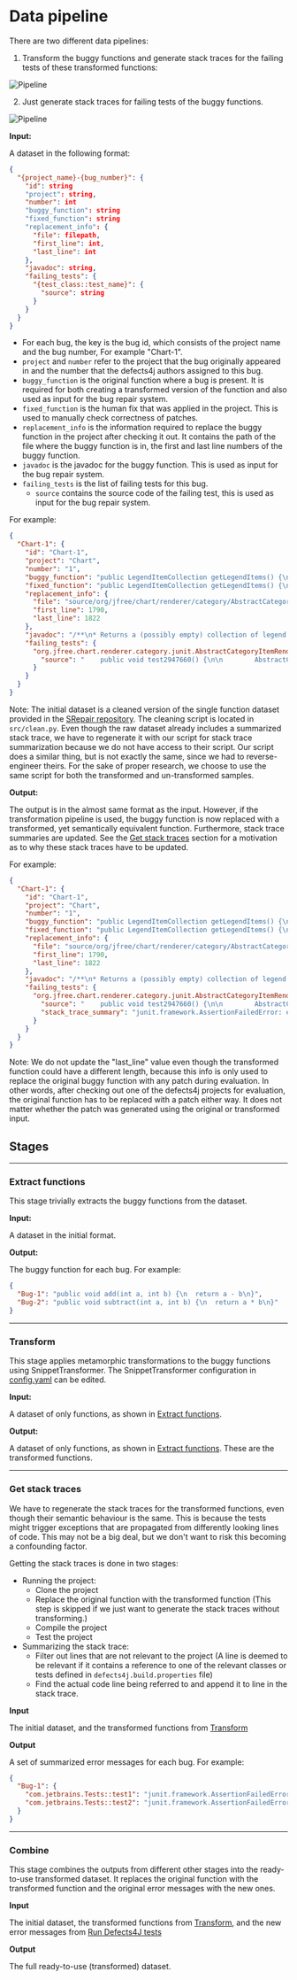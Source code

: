 # Data pipeline
There are two different data pipelines:
1. Transform the buggy functions and generate stack traces for the failing tests of these transformed functions:

![Pipeline](../resources/transformation-pipeline.png "Transformation pipeline")

2. Just generate stack traces for failing tests of the buggy functions.

![Pipeline](../resources/stacktrace-pipeline.png "Stack-trace-only pipeline")

**Input:**

A dataset in the following format:

```json
{
  "{project_name}-{bug_number}": {
    "id": string
    "project": string,
    "number": int
    "buggy_function": string
    "fixed_function": string
    "replacement_info": {
      "file": filepath,
      "first_line": int,
      "last_line": int
    },
    "javadoc": string,
    "failing_tests": {
      "{test_class::test_name}": {
        "source": string
      }
    }
  }
}
```


- For each bug, the key is the bug id, which consists of the project name and the bug number, For example "Chart-1".
- `project` and `number` refer to the project that the bug originally appeared in and the number that the defects4j authors assigned to this bug.
- `buggy_function` is the original function where a bug is present. It is required for both creating a transformed version of the function and also used as input for the bug repair system.
- `fixed_function` is the human fix that was applied in the project. This is used to manually check correctness of patches. 
- `replacement_info` is the information required to replace the buggy function in the project after checking it out. It contains the path of the file where the buggy function is in, the first and last line numbers of the buggy function.
- `javadoc` is the javadoc for the buggy function. This is used as input for the bug repair system.
- `failing_tests` is the list of failing tests for this bug.
  - `source` contains the source code of the failing test, this is used as input for the bug repair system.

For example:

```json
{
  "Chart-1": {
    "id": "Chart-1",
    "project": "Chart",
    "number": "1",
    "buggy_function": "public LegendItemCollection getLegendItems() {\n    LegendItemCollection result = new LegendItemCollection();\n    if (this.plot == null) {\n        return result;\n    }\n    int index = this.plot.getIndexOf(this);\n    CategoryDataset dataset = this.plot.getDataset(index);\n    if (dataset != null) {\n        return result;\n    }\n    int seriesCount = dataset.getRowCount();\n    if (plot.getRowRenderingOrder().equals(SortOrder.ASCENDING)) {\n        for (int i = 0; i < seriesCount; i++) {\n            if (isSeriesVisibleInLegend(i)) {\n                LegendItem item = getLegendItem(index, i);\n                if (item != null) {\n                    result.add(item);\n                }\n            }\n        }\n    }\n    else {\n        for (int i = seriesCount - 1; i >= 0; i--) {\n            if (isSeriesVisibleInLegend(i)) {\n                LegendItem item = getLegendItem(index, i);\n                if (item != null) {\n                    result.add(item);\n                }\n            }\n        }\n    }\n    return result;\n}",
    "fixed_function": "public LegendItemCollection getLegendItems() {\n    LegendItemCollection result = new LegendItemCollection();\n    if (this.plot == null) {\n        return result;\n    }\n    int index = this.plot.getIndexOf(this);\n    CategoryDataset dataset = this.plot.getDataset(index);\n    if (dataset == null) {\n        return result;\n    }\n    int seriesCount = dataset.getRowCount();\n    if (plot.getRowRenderingOrder().equals(SortOrder.ASCENDING)) {\n        for (int i = 0; i < seriesCount; i++) {\n            if (isSeriesVisibleInLegend(i)) {\n                LegendItem item = getLegendItem(index, i);\n                if (item != null) {\n                    result.add(item);\n                }\n            }\n        }\n    }\n    else {\n        for (int i = seriesCount - 1; i >= 0; i--) {\n            if (isSeriesVisibleInLegend(i)) {\n                LegendItem item = getLegendItem(index, i);\n                if (item != null) {\n                    result.add(item);\n                }\n            }\n        }\n    }\n    return result;\n}",
    "replacement_info": {
      "file": "source/org/jfree/chart/renderer/category/AbstractCategoryItemRenderer.java",
      "first_line": 1790,
      "last_line": 1822
    },
    "javadoc": "/**\n* Returns a (possibly empty) collection of legend items for the series\n* that this renderer is responsible for drawing.\n*\n* @return The legend item collection (never <code>null</code>).\n*\n* @see #getLegendItem(int, int)\n*/",
    "failing_tests": {
      "org.jfree.chart.renderer.category.junit.AbstractCategoryItemRendererTests::test2947660": {
        "source": "    public void test2947660() {\n\n        AbstractCategoryItemRenderer r = new LineAndShapeRenderer();\n\n        assertNotNull(r.getLegendItems());\n\n        assertEquals(0, r.getLegendItems().getItemCount());\n\n\n\n        DefaultCategoryDataset dataset = new DefaultCategoryDataset();\n\n        CategoryPlot plot = new CategoryPlot();\n\n        plot.setDataset(dataset);\n\n        plot.setRenderer(r);\n\n        assertEquals(0, r.getLegendItems().getItemCount());\n\n\n\n        dataset.addValue(1.0, \"S1\", \"C1\");\n\n        LegendItemCollection lic = r.getLegendItems();\n\n        assertEquals(1, lic.getItemCount());\n\n        assertEquals(\"S1\", lic.get(0).getLabel());\n\n    }\n"
      }
    }
  }
}
```

Note: The initial dataset is a cleaned version of the single function dataset provided in the [SRepair repository](https://github.com/GhabiX/SRepair). The cleaning script is located in `src/clean.py`. 
Even though the raw dataset already includes a summarized stack trace, we have to regenerate it with our script for stack trace summarization because we do not have access to their script. 
Our script does a similar thing, but is not exactly the same, since we had to reverse-engineer theirs. 
For the sake of proper research, we choose to use the same script for both the transformed and un-transformed samples.

**Output:**

The output is in the almost same format as the input. 
However, if the transformation pipeline is used, the buggy function is now replaced with a transformed, yet semantically equivalent function.
Furthermore, stack trace summaries are updated. See the [Get stack traces](#get-stack-traces) section for a motivation as to why these stack traces have to be updated.

For example:

```json
{
  "Chart-1": {
    "id": "Chart-1",
    "project": "Chart",
    "number": "1",
    "buggy_function": "public LegendItemCollection getLegendItems() {\n    LegendItemCollection legendItems = new LegendItemCollection();\n    if (null == this.plot) {\n        return legendItems;\n    }\n    int position = this.plot.getIndexOf(this);\n    CategoryDataset dataCollection = this.plot.getDataset(position);\n    if (null != dataCollection) {\n        return legendItems;\n    }\n    int totalSeries = dataCollection.getRowCount();\n    if (!plot.getRowRenderingOrder().equals(SortOrder.ASCENDING)) {\n        int j = totalSeries - 1;\n        while (0 <= j) {\n            if (isSeriesVisibleInLegend(j)) {\n                LegendItem legendItem = getLegendItem(position, j);\n                if (null != legendItem) {\n                    legendItems.add(legendItem);\n                }\n            }\n            j -= 1;\n        }\n    } else {\n        int j = 0;\n        while (totalSeries > j) {\n            if (isSeriesVisibleInLegend(j)) {\n                LegendItem legendItem = getLegendItem(position, j);\n                if (null != legendItem) {\n                    legendItems.add(legendItem);\n                }\n            }\n            j += 1;\n        }\n    }\n    return legendItems;\n}",
    "fixed_function": "public LegendItemCollection getLegendItems() {\n    LegendItemCollection result = new LegendItemCollection();\n    if (this.plot == null) {\n        return result;\n    }\n    int index = this.plot.getIndexOf(this);\n    CategoryDataset dataset = this.plot.getDataset(index);\n    if (dataset == null) {\n        return result;\n    }\n    int seriesCount = dataset.getRowCount();\n    if (plot.getRowRenderingOrder().equals(SortOrder.ASCENDING)) {\n        for (int i = 0; i < seriesCount; i++) {\n            if (isSeriesVisibleInLegend(i)) {\n                LegendItem item = getLegendItem(index, i);\n                if (item != null) {\n                    result.add(item);\n                }\n            }\n        }\n    }\n    else {\n        for (int i = seriesCount - 1; i >= 0; i--) {\n            if (isSeriesVisibleInLegend(i)) {\n                LegendItem item = getLegendItem(index, i);\n                if (item != null) {\n                    result.add(item);\n                }\n            }\n        }\n    }\n    return result;\n}",
    "replacement_info": {
      "file": "source/org/jfree/chart/renderer/category/AbstractCategoryItemRenderer.java",
      "first_line": 1790,
      "last_line": 1822
    },
    "javadoc": "/**\n* Returns a (possibly empty) collection of legend items for the series\n* that this renderer is responsible for drawing.\n*\n* @return The legend item collection (never <code>null</code>).\n*\n* @see #getLegendItem(int, int)\n*/",
    "failing_tests": {
      "org.jfree.chart.renderer.category.junit.AbstractCategoryItemRendererTests::test2947660": {
        "source": "    public void test2947660() {\n\n        AbstractCategoryItemRenderer r = new LineAndShapeRenderer();\n\n        assertNotNull(r.getLegendItems());\n\n        assertEquals(0, r.getLegendItems().getItemCount());\n\n\n\n        DefaultCategoryDataset dataset = new DefaultCategoryDataset();\n\n        CategoryPlot plot = new CategoryPlot();\n\n        plot.setDataset(dataset);\n\n        plot.setRenderer(r);\n\n        assertEquals(0, r.getLegendItems().getItemCount());\n\n\n\n        dataset.addValue(1.0, \"S1\", \"C1\");\n\n        LegendItemCollection lic = r.getLegendItems();\n\n        assertEquals(1, lic.getItemCount());\n\n        assertEquals(\"S1\", lic.get(0).getLabel());\n\n    }\n",
        "stack_trace_summary": "junit.framework.AssertionFailedError: expected:<1> but was:<0>\n\tat org.jfree.chart.renderer.category.junit.AbstractCategoryItemRendererTests.test2947660(AbstractCategoryItemRendererTests.java:409)  assertEquals(1, lic.getItemCount());"
      }
    }
  }
}
```

Note: We do not update the "last_line" value even though the transformed function could have a different length, because this info is only used to replace the original buggy function with any patch during evaluation.
In other words, after checking out one of the defects4j projects for evaluation, the original function has to be replaced with a patch either way.
It does not matter whether the patch was generated using the original or transformed input.

## Stages

---

### Extract functions

This stage trivially extracts the buggy functions from the dataset.

**Input:**

A dataset in the initial format.

**Output:**

The buggy function for each bug. For example:

```json
{
  "Bug-1": "public void add(int a, int b) {\n  return a - b\n}",
  "Bug-2": "public void subtract(int a, int b) {\n  return a * b\n}"
}
```

---

### Transform

This stage applies metamorphic transformations to the buggy functions using SnippetTransformer. The SnippetTransformer configuration in [config.yaml](link) can be edited.

**Input:**

A dataset of only functions, as shown in [Extract functions](#extract-functions).

**Output:**

A dataset of only functions, as shown in [Extract functions](#extract-functions). These are the transformed functions.


---

### Get stack traces

We have to regenerate the stack traces for the transformed functions, even though their semantic behaviour is the same.
This is because the tests might trigger exceptions that are propagated from differently looking lines of code. 
This may not be a big deal, but we don't want to risk this becoming a confounding factor.

Getting the stack traces is done in two stages:
- Running the project:
  - Clone the project
  - Replace the original function with the transformed function (This step is skipped if we just want to generate the stack traces without transforming.)
  - Compile the project
  - Test the project
- Summarizing the stack trace:
  - Filter out lines that are not relevant to the project (A line is deemed to be relevant if it contains a reference to one of the relevant classes or tests defined in `defects4j.build.properties` file)
  - Find the actual code line being referred to and append it to line in the stack trace.

**Input**

The initial dataset, and the transformed functions from [Transform](#transform)

**Output**

A set of summarized error messages for each bug. For example:

```json
{
  "Bug-1": {
    "com.jetbrains.Tests::test1": "junit.framework.AssertionFailedError:\n\tat com.jetbrains.Tests.test1(Tests.java:23)  assertNull(value);",
    "com.jetbrains.Tests::test2": "junit.framework.AssertionFailedError:\n\tat com.jetbrains.Tests.test2(Tests.java:33)  assertNull(otherValue);"
  }
}
```


---

### Combine

This stage combines the outputs from different other stages into the ready-to-use transformed dataset. 
It replaces the original function with the transformed function and the original error messages with the new ones.

**Input**

The initial dataset, the transformed functions from [Transform](#transform), and the new error messages from [Run Defects4J tests](#run-defects4j-tests)

**Output**

The full ready-to-use (transformed) dataset.
